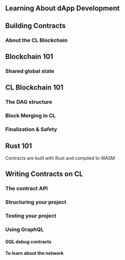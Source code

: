 Learning About dApp Development
-------------------------------



Building Contracts
------------------



### About the CL Blockchain



Blockchain 101
--------------

### Shared global state



CL Blockchain 101
-----------------

### The DAG structure

### Block Merging in CL

### Finalization & Safety



Rust 101
--------

Contracts are built with Rust and compiled to WASM



Writing Contracts on CL
-----------------------



### The contract API



### Structuring your project

### Testing your project

### Using GraphQL

#### GQL debug contracts

#### To learn about the network
